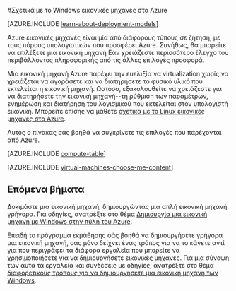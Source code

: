 <properties
    pageTitle="Σχετικά με τις εικονικές μηχανές Windows | Microsoft Azure"
    description="Μάθετε περισσότερα σχετικά με τα βασικά στοιχεία του Windows εικονικές μηχανές στο Azure χρησιμοποιώντας δύο μοντέλα ανάπτυξης."
    services="virtual-machines-windows"
    documentationCenter=""
    authors="cynthn"
    manager="timlt"
    editor="tysonn"
    tags="azure-resource-manager,azure-service-management"/>

<tags
    ms.service="virtual-machines-windows"
    ms.workload="infrastructure-services"
    ms.tgt_pltfrm="vm-windows"
    ms.devlang="na"
    ms.topic="get-started-article"
    ms.date="09/27/2016"
    ms.author="cynthn"/>

#<a name="about-windows-virtual-machines-in-azure"></a>Σχετικά με το Windows εικονικές μηχανές στο Azure

[AZURE.INCLUDE [learn-about-deployment-models](../../includes/learn-about-deployment-models-both-include.md)]


Azure εικονικές μηχανές είναι μία από διάφορους τύπους σε ζήτηση, με τους πόρους υπολογιστικών που προσφέρει Azure. Συνήθως, θα μπορείτε να επιλέξετε μια εικονική μηχανή Εάν χρειάζεστε περισσότερο έλεγχο του περιβάλλοντος πληροφορικής από τις άλλες επιλογές προσφορά.

Μια εικονική μηχανή Azure παρέχει την ευελιξία να virtualization χωρίς να χρειάζεται να αγοράσετε και να διατηρήσετε το φυσικό υλικό που εκτελείται η εικονική μηχανή. Ωστόσο, εξακολουθείτε να χρειάζεστε για να διατηρήσετε την εικονική μηχανή--τη ρύθμιση των παραμέτρων, ενημέρωση και διατήρηση του λογισμικού που εκτελείται στον υπολογιστή εικονική. Μπορείτε επίσης να μάθετε [σχετικά με το Linux εικονικές μηχανές στο Azure](virtual-machines-linux-about.md).

Αυτός ο πίνακας σάς βοηθά να συγκρίνετε τις επιλογές που παρέχονται από Azure.

[AZURE.INCLUDE [compute-table](../../includes/compute-options-table.md)]

[AZURE.INCLUDE [virtual-machines-choose-me-content](../../includes/virtual-machines-choose-me-content.md)]


## <a name="next-steps"></a>Επόμενα βήματα

Δοκιμάστε μια εικονική μηχανή, δημιουργώντας μια απλή εικονική μηχανή γρήγορα. Για οδηγίες, ανατρέξτε στο θέμα [Δημιουργία μια εικονική μηχανή με Windows στην πύλη του Azure](virtual-machines-windows-hero-tutorial.md).

Επειδή το πρόγραμμα εκμάθησης σάς βοηθά να δημιουργήσετε γρήγορα μια εικονική μηχανή, σας μόνο δείχνει ένας τρόπος για να το κάνετε αντί για που περιγράφει τα διάφορα εργαλεία που μπορείτε να χρησιμοποιήσετε για να δημιουργήσετε εικονικές μηχανές. Για μια σύνοψη των αυτά τα εργαλεία και συνδέσεις με οδηγίες, ανατρέξτε στο θέμα [διαφορετικούς τρόπους για να δημιουργήσετε μια εικονική μηχανή των Windows](virtual-machines-windows-creation-choices.md).

